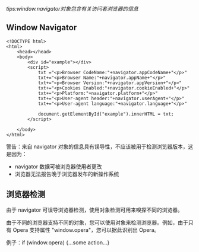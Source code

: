 _tips:window.navigator对象包含有关访问者浏览器的信息_

## Window Navigator

```
<!DOCTYPE html>
<html>
	<head></head>
	<body>
		<div id="example"></div>
		<script>
			txt ="<p>Browser CodeName:"+navigator.appCodeName+"</p>"
			txt+="<p>Browser Name:"+navigator.appName+"</p>"
			txt+="<p>Browser Version:"+navigator.appVersion+"</p>"
			txt+="<p>Cookies Enabled:"+navigator.cookieEnabled+"</p>"
			txt+="<p>Platform:"+navigator.platform+"</p>"
			txt+="<p>User-agent header:"+navigator.userAgent+"</p>"
			txt+="<p>User-agent language:"+navigator.language+"</p>"
			
			document.getElementById("example").innerHTML = txt;
		</script>
		
	</body>
</html>
```

警告：来自 navigator 对象的信息具有误导性，不应该被用于检测浏览器版本，这是因为：

* navigator 数据可被浏览器使用者更改
* 浏览器无法报告晚于浏览器发布的新操作系统

## 浏览器检测

由于 navigator 可误导浏览器检测，使用对象检测可用来嗅探不同的浏览器。

由于不同的浏览器支持不同的对象，您可以使用对象来检测浏览器。例如，由于只有 Opera 支持属性 "window.opera"，您可以据此识别出 Opera。

例子：if \(window.opera\) {...some action...}


